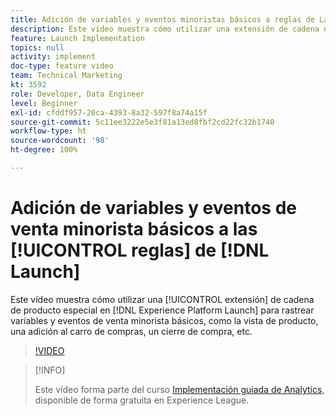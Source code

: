 ```yaml
---
title: Adición de variables y eventos minoristas básicos a reglas de Launch
description: Este vídeo muestra cómo utilizar una extensión de cadena de producto especial en Launch para rastrear variables y eventos de venta minorista básicos, como la vista de producto, una adición al carro de compras, un cierre de compra, etc.
feature: Launch Implementation
topics: null
activity: implement
doc-type: feature video
team: Technical Marketing
kt: 3592
role: Developer, Data Engineer
level: Beginner
exl-id: cfddf957-20ca-4393-8a32-597f8a74a15f
source-git-commit: 5c11ee3222e5e3f81a13ed8fbf2cd22fc32b1740
workflow-type: ht
source-wordcount: '98'
ht-degree: 100%

---
```


# Adición de variables y eventos de venta minorista básicos a las [!UICONTROL reglas] de [!DNL Launch]

Este vídeo muestra cómo utilizar una [!UICONTROL extensión] de cadena de producto especial en [!DNL Experience Platform Launch] para rastrear variables y eventos de venta minorista básicos, como la vista de producto, una adición al carro de compras, un cierre de compra, etc.

>[!VIDEO](https://video.tv.adobe.com/v/28763/?quality=12)

>[!INFO]
>
> Este vídeo forma parte del curso [Implementación guiada de Analytics](https://experienceleague.adobe.com/?recommended=Analytics-D-1-2019.1), disponible de forma gratuita en Experience League.